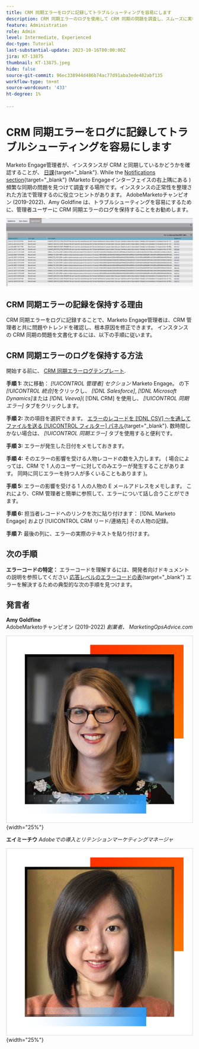 ```yaml
---
title: CRM 同期エラーをログに記録してトラブルシューティングを容易にします
description: CRM 同期エラーのログを使用して CRM 同期の問題を調査し、スムーズに実行させる方法を説明します。
feature: Administration
role: Admin
level: Intermediate, Experienced
doc-type: Tutorial
last-substantial-update: 2023-10-16T00:00:00Z
jira: KT-13875
thumbnail: KT-13875.jpeg
hide: false
source-git-commit: 96ec338944d486b74ac77d91aba3ede482abf135
workflow-type: tm+mt
source-wordcount: '433'
ht-degree: 1%

---
```



# CRM 同期エラーをログに記録してトラブルシューティングを容易にします

Marketo Engage管理者が、インスタンスが CRM と同期しているかどうかを確認することが、 [日課](https://nation.marketo.com/t5/champion-program-blogs/my-marketo-morning-routine-tips-for-driving-marketing-operation/ba-p/247508){target="_blank"}. While the [Notifications section](https://experienceleague.adobe.com/docs/marketo/using/product-docs/core-marketo-concepts/miscellaneous/notification-types.html){target="_blank"} (Marketo Engageインターフェイスの右上隅にある ) 頻繁な同期の問題を見つけて調査する場所です。インスタンスの正常性を整理された方法で管理するのに役立つヒントがあります。 AdobeMarketoチャンピオン (2019-2022)、Amy Goldfine は、トラブルシューティングを容易にするために、管理者ユーザーに CRM 同期エラーのログを保持することをお勧めします。

![「同期エラー」タブのスクリーンショット](/help/tutorial-inherited-instance/_assets/Marketo_Engage_Admin_Salesforce_Sync_Errors_Tab.png)

## CRM 同期エラーの記録を保持する理由

CRM 同期エラーをログに記録することで、Marketo Engage管理者は、CRM 管理者と共に問題やトレンドを確認し、根本原因を修正できます。 インスタンスの CRM 同期の問題を文書化するには、以下の手順に従います。

## CRM 同期エラーのログを保持する方法

開始する前に、 [CRM 同期エラーログテンプレート](/help/tutorial-inherited-instance/_assets/downloads/Adobe-Marketo-Engage_CRM-Sync-Error-Log-Template.xlsx).

**手順 1:** 次に移動： *[!UICONTROL 管理者] セクション* Marketo Engage。 の下 *[!UICONTROL 統合]*&#x200B;をクリックし、 *[!DNL Salesforce]*, *[!DNL Microsoft Dynamics]*&#x200B;または *[!DNL Veeva]*( [!DNL CRM] を使用し、 *[!UICONTROL 同期エラー]* タブをクリックします。

**手順 2:** 次の項目を選択できます。 [エラーのレコードを [!DNL CSV] ～を通してファイルを送る [!UICONTROL フィルター] パネル](https://experienceleague.adobe.com/docs/marketo/using/product-docs/crm-sync/salesforce-sync/salesforce-sync-errors.html#filter-sync-errors){target="_blank"}. 数時間しかない場合は、 *[!UICONTROL 同期エラー]* タブを使用すると便利です。

**手順 3:** エラーが発生した日付をメモしておきます。

**手順 4:** そのエラーの影響を受ける人物レコードの数を入力します。 ( 場合によっては、CRM で 1 人のユーザーに対してのみエラーが発生することがあります。 同時に同じエラーを持つ人が多くいることもあります )。

**手順 5:** エラーの影響を受ける 1 人の人物の E メールアドレスをメモします。 これにより、CRM 管理者と簡単に参照して、エラーについて話し合うことができます。

**手順 6:** 担当者レコードへのリンクを次に貼り付けます： [!DNL Marketo Engage] および [!UICONTROL CRM リード/連絡先] その人物の記録。

**手順 7:** 最後の列に、エラーの実際のテキストを貼り付けます。

## 次の手順

**エラーコードの特定：** エラーコードを理解するには、開発者向けドキュメントの説明を参照してください [応答レベルのエラーコードの表](https://developers.marketo.com/rest-api/error-codes/#response_level_error_codes){target="_blank"} エラーを解決するための典型的な次の手順を見つけます。

## 発言者

**Amy Goldfine**\
AdobeMarketoチャンピオン (2019-2022)
*創業者、 MarketingOpsAdvice.com*

![Amy Goldfine](/help/tutorial-inherited-instance/_assets/authors/Customer_Author_Amy_Goldfine.png){width="25%"}

**エイミーチウ**
*Adobeでの導入とリテンションマーケティングマネージャ*

![エイミーチウ](/help/tutorial-inherited-instance/_assets/authors/Adobe_Author_Amy_Chiu.png){width="25%"}

